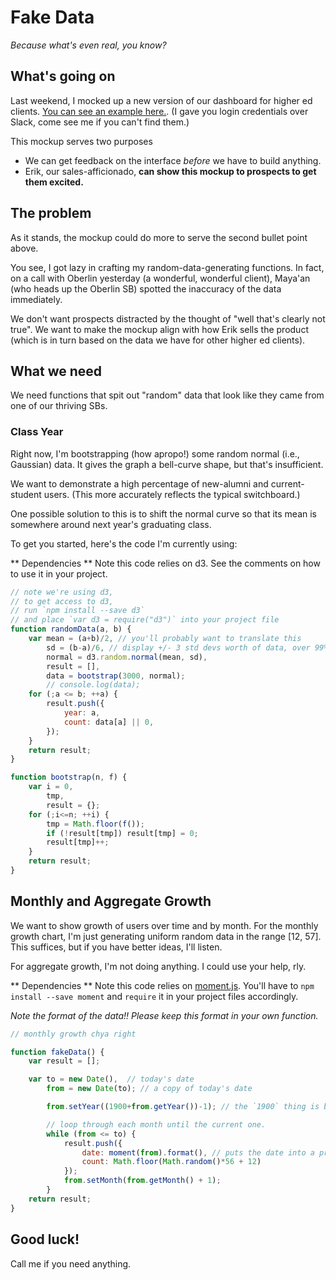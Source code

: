 # Fake Data
_Because what's even real, you know?_

## What's going on
Last weekend, I mocked up a new version of our dashboard for higher ed clients. [You can see an example here.](https://reed.shrimpbird.com/insights). (I gave you login credentials over Slack, come see me if you can't find them.)

This mockup serves two purposes
* We can get feedback on the interface _before_ we have to build anything.
* Erik, our sales-afficionado, **can show this mockup to prospects to get them excited.**

## The problem
As it stands, the mockup could do more to serve the second bullet point above.

You see, I got lazy in crafting my random-data-generating functions. 
In fact, on a call with Oberlin yesterday (a wonderful, wonderful client),
Maya'an (who heads up the Oberlin SB) spotted the inaccuracy of the data 
immediately.

We don't want prospects distracted by the thought of "well that's clearly not true". 
We want to make the mockup align with how Erik sells the product 
(which is in turn based on the data we have for other higher ed clients).

## What we need
We need functions that spit out "random" data that look like they came from 
one of our thriving SBs.

### Class Year

Right now, I'm bootstrapping (how apropo!) some random normal (i.e., Gaussian) data.
It gives the graph a bell-curve shape, but that's insufficient.

We want to demonstrate a high percentage of new-alumni and current-student users. 
(This more accurately reflects the typical switchboard.)

One possible solution to this is to shift the normal curve 
so that its mean is somewhere around next year's graduating class.

To get you started, here's the code I'm currently using:

** Dependencies ** 
Note this code relies on d3. See the comments on how to use it in your project.

```javascript
// note we're using d3, 
// to get access to d3, 
// run `npm install --save d3` 
// and place `var d3 = require("d3")` into your project file
function randomData(a, b) {
    var mean = (a+b)/2, // you'll probably want to translate this
        sd = (b-a)/6, // display +/- 3 std devs worth of data, over 99% of our sampled data 
        normal = d3.random.normal(mean, sd), 
        result = [],
        data = bootstrap(3000, normal);
        // console.log(data);
    for (;a <= b; ++a) {
        result.push({
            year: a,
            count: data[a] || 0,
        });
    }
    return result;
}

function bootstrap(n, f) {
    var i = 0,
        tmp,
        result = {};
    for (;i<=n; ++i) {
        tmp = Math.floor(f());
        if (!result[tmp]) result[tmp] = 0;
        result[tmp]++;
    }
    return result;
}
```


## Monthly and Aggregate Growth
We want to show growth of users over time and by month. 
For the monthly growth chart, I'm just generating uniform random data in the range [12, 57]. 
This suffices, but if you have better ideas, I'll listen.

For aggregate growth, I'm not doing anything. I could use your help, rly.

** Dependencies ** Note this code relies on [moment.js](http://momentjs.com/). 
You'll have to `npm install --save moment` and `require` it in your project files accordingly.

_Note the format of the data!! Please keep this format in your own function._

```javascript
// monthly growth chya right

function fakeData() {
    var result = [];

    var to = new Date(),  // today's date
        from = new Date(to); // a copy of today's date

        from.setYear((1900+from.getYear())-1); // the `1900` thing is because javascript dates are dummbbbbbb.

        // loop through each month until the current one.
        while (from <= to) {
            result.push({
                date: moment(from).format(), // puts the date into a predictable format (UTC) that our charting function likes a lot
                count: Math.floor(Math.random()*56 + 12)
            });
            from.setMonth(from.getMonth() + 1);
        }
    return result;
}
```

## Good luck!
Call me if you need anything.
